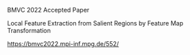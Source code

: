 BMVC 2022 Accepted Paper

Local Feature Extraction from Salient
Regions by Feature Map Transformation

https://bmvc2022.mpi-inf.mpg.de/552/
